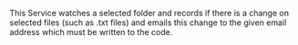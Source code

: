 This Service watches a selected folder and records if there is a change on selected files (such as .txt files) and emails this change to the given email address which must be written to the code.
